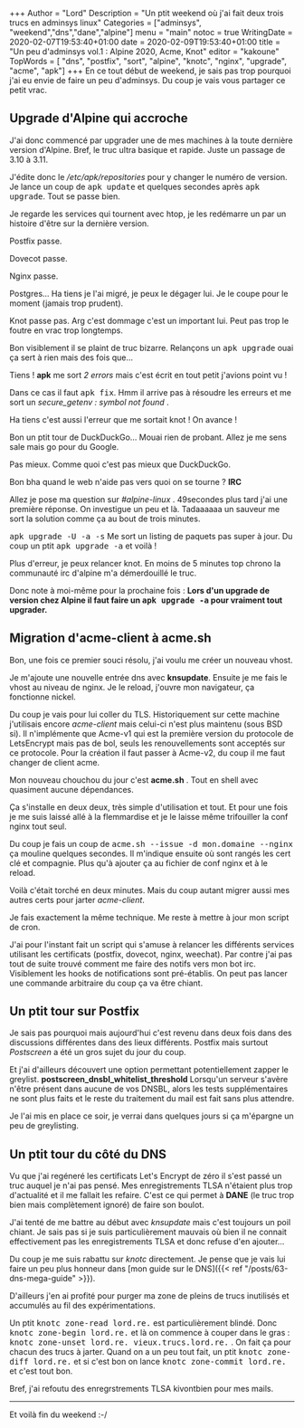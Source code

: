 +++
Author = "Lord"
Description = "Un ptit weekend où j'ai fait deux trois trucs en adminsys linux"
Categories = ["adminsys", "weekend","dns","dane","alpine"]
menu = "main"
notoc = true
WritingDate = 2020-02-07T19:53:40+01:00
date = 2020-02-09T19:53:40+01:00
title = "Un peu d'adminsys vol.1 : Alpine 2020, Acme, Knot"
editor = "kakoune"
TopWords = [  "dns", "postfix", "sort", "alpine", "knotc", "nginx", "upgrade", "acme", "apk"]
+++
En ce tout début de weekend, je sais pas trop pourquoi j'ai eu envie de faire un peu d'adminsys.
Du coup je vais vous partager ce petit vrac.

## Upgrade d'Alpine qui accroche
J'ai donc commencé par upgrader une de mes machines à la toute dernière version d'Alpine.
Bref, le truc ultra basique et rapide.
Juste un passage de 3.10 à 3.11.

J'édite donc le */etc/apk/repositories* pour y changer le numéro de version.
Je lance un coup de <kbd>apk update</kbd> et quelques secondes après <kbd>apk upgrade</kbd>.
Tout se passe bien.

Je regarde les services qui tournent avec htop, je les redémarre un par un histoire d'être sur la dernière version.

Postfix passe.

Dovecot passe.

Nginx passe.

Postgres… Ha tiens je l'ai migré, je peux le dégager lui.
Je le coupe pour le moment (jamais trop prudent).

Knot passe pas.
Arg c'est dommage c'est un important lui.
Peut pas trop le foutre en vrac trop longtemps.

Bon visiblement il se plaint de truc bizarre.
Relançons un <kbd>apk upgrade</kbd> ouai ça sert à rien mais des fois que…

Tiens !
**apk** me sort *2 errors* mais c'est écrit en tout petit j'avions point vu !

Dans ce cas il faut <kbd>apk fix</kbd>.
Hmm il arrive pas à résoudre les erreurs et me sort un *secure_getenv : symbol not found* .

Ha tiens c'est aussi l'erreur que me sortait knot !
On avance !

Bon un ptit tour de DuckDuckGo…
Mouai rien de probant.
Allez je me sens sale mais go pour du Google.

Pas mieux.
Comme quoi c'est pas mieux que DuckDuckGo.

Bon bha quand le web n'aide pas vers quoi on se tourne ?
**IRC**

Allez je pose ma question sur *#alpine-linux* .
49secondes plus tard j'ai une première réponse.
On investigue un peu et là.
Tadaaaaaa un sauveur me sort la solution comme ça au bout de trois minutes.

<kbd>apk upgrade -U -a -s</kbd>
Me sort un listing de paquets pas super à jour.
Du coup un ptit <kbd>apk upgrade -a</kbd> et voilà !

Plus d'erreur, je peux relancer knot.
En moins de 5 minutes top chrono la communauté irc d'alpine m'a démerdouillé le truc.

Donc note à moi-même pour la prochaine fois : **Lors d'un upgrade de version chez Alpine il faut faire un <kbd>apk upgrade -a</kbd> pour vraiment tout upgrader.**

## Migration d'acme-client à acme.sh
Bon, une fois ce premier souci résolu, j'ai voulu me créer un nouveau vhost.

Je m'ajoute une nouvelle entrée dns avec **knsupdate**.
Ensuite je me fais le vhost au niveau de nginx.
Je le reload, j'ouvre mon navigateur, ça fonctionne nickel.

Du coup je vais pour lui coller du TLS.
Historiquement sur cette machine j'utilisais encore *acme-client* mais celui-ci n'est plus maintenu (sous BSD si).
Il n'implémente que Acme-v1 qui est la première version du protocole de LetsEncrypt mais pas de bol, seuls les renouvellements sont acceptés sur ce protocole.
Pour la création il faut passer à Acme-v2, du coup il me faut changer de client acme.

Mon nouveau chouchou du jour c'est **acme.sh** .
Tout en shell avec quasiment aucune dépendances.

Ça s'installe en deux deux, très simple d'utilisation et tout.
Et pour une fois je me suis laissé allé à la flemmardise et je le laisse même trifouiller la conf nginx tout seul.

Du coup je fais un coup de <kbd>acme.sh --issue -d mon.domaine --nginx</kbd> ça mouline quelques secondes.
Il m'indique ensuite où sont rangés les cert clé et compagnie.
Plus qu'à ajouter ça au fichier de conf nginx et à le reload.

Voilà c'était torché en deux minutes.
Mais du coup autant migrer aussi mes autres certs pour jarter *acme-client*.

Je fais exactement la même technique.
Me reste à mettre à jour mon script de cron.

J'ai pour l'instant fait un script qui s'amuse à relancer les différents services utilisant les certificats (postfix, dovecot, nginx, weechat).
Par contre j'ai pas tout de suite trouvé comment me faire des notifs vers mon bot irc.
Visiblement les hooks de notifications sont pré-établis.
On peut pas lancer une commande arbitraire du coup ça va être chiant.

## Un ptit tour sur Postfix
Je sais pas pourquoi mais aujourd'hui c'est revenu dans deux fois dans des discussions différentes dans des lieux différents.
Postfix mais surtout *Postscreen* a été un gros sujet du jour du coup.

Et j'ai d'ailleurs découvert une option permettant potentiellement zapper le greylist.
**postscreen_dnsbl_whitelist_threshold** 
Lorsqu'un serveur s'avère n'être présent dans aucune de vos DNSBL, alors les tests supplémentaires ne sont plus faits et le reste du traitement du mail est fait sans plus attendre.

Je l'ai mis en place ce soir, je verrai dans quelques jours si ça m'épargne un peu de greylisting.

## Un ptit tour du côté du DNS
Vu que j'ai regéneré les certificats Let's Encrypt de zéro il s'est passé un truc auquel je n'ai pas pensé.
Mes enregistrements TLSA n'étaient plus trop d'actualité et il me fallait les refaire.
C'est ce qui permet à **DANE** (le truc trop bien mais complètement ignoré) de faire son boulot.

J'ai tenté de me battre au début avec *knsupdate* mais c'est toujours un poil chiant.
Je sais pas si je suis particulièrement mauvais où bien il ne connait effectivement pas les enregistrements TLSA et donc refuse d'en ajouter…

Du coup je me suis rabattu sur *knotc* directement.
Je pense que je vais lui faire un peu plus honneur dans [mon guide sur le DNS]({{< ref "/posts/63-dns-mega-guide" >}}).

D'ailleurs j'en ai profité pour purger ma zone de pleins de trucs inutilisés et accumulés au fil des expérimentations.

Un ptit <kbd>knotc zone-read lord.re.</kbd> est particulièrement blindé.
Donc <kbd>knotc zone-begin lord.re.</kbd> et là on commence à couper dans le gras : <kbd>knotc zone-unset lord.re. vieux.trucs.lord.re.</kbd> .
On fait ça pour chacun des trucs à jarter.
Quand on a un peu tout fait, un ptit <kbd>knotc zone-diff lord.re.</kbd> et si c'est bon on lance <kbd>knotc zone-commit lord.re.</kbd> et c'est tout bon.

Bref, j'ai refoutu des enregrstrements TLSA kivontbien pour mes mails.

----------
Et voilà fin du weekend :-/
